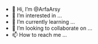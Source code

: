 - 👋 Hi, I’m @ArfaArsy
- 👀 I’m interested in ...
- 🌱 I’m currently learning ...
- 💞️ I’m looking to collaborate on ...
- 📫 How to reach me ...

<!---
ArfaArsy/ArfaArsy is a ✨ special ✨ repository because its `README.md` (this file) appears on your GitHub profile.
You can click the Preview link to take a look at your changes.
--->
